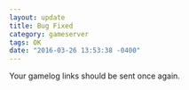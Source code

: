```yaml
---
layout: update
title: Bug Fixed
category: gameserver
tags: OK
date: "2016-03-26 13:53:38 -0400"
---
```


Your gamelog links should be sent once again.
